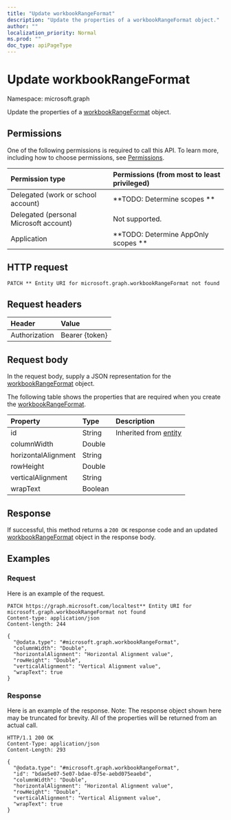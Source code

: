 ```yaml
---
title: "Update workbookRangeFormat"
description: "Update the properties of a workbookRangeFormat object."
author: ""
localization_priority: Normal
ms.prod: ""
doc_type: apiPageType
---
```


# Update workbookRangeFormat

Namespace: microsoft.graph

Update the properties of a [workbookRangeFormat](../resources/workbookrangeformat.md) object.

## Permissions
One of the following permissions is required to call this API. To learn more, including how to choose permissions, see [Permissions](/concepts/permissions-reference.md).

|Permission type|Permissions (from most to least privileged)|
|:---|:---|
|Delegated (work or school account)|**TODO: Determine scopes **|
|Delegated (personal Microsoft account)|Not supported.|
|Application|**TODO: Determine AppOnly scopes **|

## HTTP request
<!-- {
  "blockType": "ignored"
}
-->
``` http
PATCH ** Entity URI for microsoft.graph.workbookRangeFormat not found
```

## Request headers
|Header|Value|
|:---|:---|
|Authorization|Bearer {token}|

## Request body
In the request body, supply a JSON representation for the [workbookRangeFormat](../resources/workbookrangeformat.md) object.

The following table shows the properties that are required when you create the [workbookRangeFormat](../resources/workbookrangeformat.md).

|Property|Type|Description|
|:---|:---|:---|
|id|String| Inherited from [entity](../resources/entity.md)|
|columnWidth|Double||
|horizontalAlignment|String||
|rowHeight|Double||
|verticalAlignment|String||
|wrapText|Boolean||



## Response
If successful, this method returns a `200 OK` response code and an updated [workbookRangeFormat](../resources/workbookrangeformat.md) object in the response body.

## Examples

### Request
Here is an example of the request.
<!-- {
  "blockType": "request",
  "name": "update_workbookrangeformat"
}
-->
``` http
PATCH https://graph.microsoft.com/localtest** Entity URI for microsoft.graph.workbookRangeFormat not found
Content-type: application/json
Content-length: 244

{
  "@odata.type": "#microsoft.graph.workbookRangeFormat",
  "columnWidth": "Double",
  "horizontalAlignment": "Horizontal Alignment value",
  "rowHeight": "Double",
  "verticalAlignment": "Vertical Alignment value",
  "wrapText": true
}
```

### Response
Here is an example of the response. Note: The response object shown here may be truncated for brevity. All of the properties will be returned from an actual call.
<!-- {
  "blockType": "response",
  "truncated": true
}
-->
``` http
HTTP/1.1 200 OK
Content-Type: application/json
Content-Length: 293

{
  "@odata.type": "#microsoft.graph.workbookRangeFormat",
  "id": "bdae5e07-5e07-bdae-075e-aebd075eaebd",
  "columnWidth": "Double",
  "horizontalAlignment": "Horizontal Alignment value",
  "rowHeight": "Double",
  "verticalAlignment": "Vertical Alignment value",
  "wrapText": true
}
```

